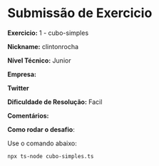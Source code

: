 # Submissão de Exercicio

**Exercicio:** 1 - cubo-simples

**Nickname:** clintonrocha

**Nível Técnico:** Junior

**Empresa:** 

**Twitter**

**Dificuldade de Resolução:** Facil

**Comentários:** 

**Como rodar o desafio**: 

Use o comando abaixo: 
```bash
npx ts-node cubo-simples.ts
```